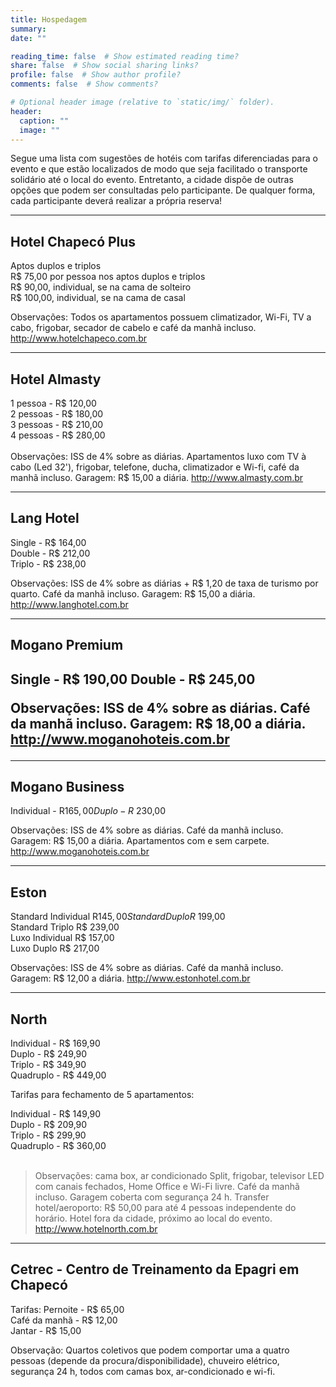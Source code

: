 ```yaml
---
title: Hospedagem
summary: 
date: ""

reading_time: false  # Show estimated reading time?
share: false  # Show social sharing links?
profile: false  # Show author profile?
comments: false  # Show comments?

# Optional header image (relative to `static/img/` folder).
header:
  caption: ""
  image: ""
---
```


Segue uma lista com sugestões de hotéis com tarifas diferenciadas para o evento e que estão localizados de modo que seja facilitado o transporte solidário até o local do evento. Entretanto, a cidade dispõe de outras opções que podem ser consultadas pelo participante. De qualquer forma, cada participante deverá realizar a própria reserva!

<hr>

<h2>Hotel Chapecó Plus</h2>

Aptos duplos e triplos   
R$ 75,00 por pessoa nos aptos duplos e triplos   
R$ 90,00, individual, se na cama de solteiro     
R$ 100,00, individual, se na cama de casal   


Observações: Todos os apartamentos possuem climatizador, Wi-Fi, TV a cabo, frigobar, secador de cabelo e café da manhã incluso.
http://www.hotelchapeco.com.br

<hr>

<h2>Hotel Almasty</h2>


1 pessoa - R$ 120,00    
2 pessoas - R$ 180,00   
3 pessoas - R$ 210,00   
4 pessoas - R$ 280,00   
</br> 
Observações: ISS de 4% sobre as diárias. Apartamentos luxo com TV à cabo (Led 32'), frigobar, telefone, ducha, climatizador e Wi-fi, café da manhã incluso. Garagem: R$ 15,00 a diária. 
http://www.almasty.com.br


<hr>

<h2>Lang Hotel</h2>

Single - R$ 164,00  
Double - R$ 212,00  
Triplo - R$ 238,00  


Observações: ISS de 4% sobre as diárias + R$ 1,20 de taxa de turismo por quarto. Café da manhã incluso. Garagem: R$ 15,00 a diária. 
http://www.langhotel.com.br

<hr>

<h2>Mogano Premium<h2>
  
Single - R$ 190,00
Double - R$ 245,00 

Observações: ISS de 4% sobre as diárias. Café da manhã incluso. Garagem: R$ 18,00 a diária. 
http://www.moganohoteis.com.br

<hr>

<h2>Mogano Business</h2>

Individual - R$165,00  
Duplo - R$ 230,00   


Observações: ISS de 4% sobre as diárias. Café da manhã incluso. Garagem: R$ 15,00 a diária. Apartamentos com e sem carpete.
http://www.moganohoteis.com.br

<hr>

<h2>Eston</h2>  

Standard Individual R$145,00  
Standard Duplo R$ 199,00   
Standard Triplo R$ 239,00   
Luxo Individual R$ 157,00  
Luxo Duplo R$ 217,00  

 
Observações: ISS de 4% sobre as diárias. Café da manhã incluso. Garagem: R$ 12,00 a diária. 
http://www.estonhotel.com.br

<hr>

<h2>North</h2>


Individual - R$ 169,90  
Duplo - R$ 249,90   
Triplo - R$ 349,90   
Quadruplo - R$ 449,00   


Tarifas para fechamento de 5 apartamentos:

Individual - R$ 149,90  
Duplo - R$ 209,90   
Triplo - R$ 299,90   
Quadruplo - R$ 360,00   
</br> 
> Observações: cama box, ar condicionado Split, frigobar, televisor LED com canais fechados, Home Office e Wi-Fi livre. Café da manhã incluso. Garagem coberta com segurança 24 h. Transfer hotel/aeroporto: R$ 50,00 para até 4 pessoas independente do horário. Hotel fora da cidade, próximo ao local do evento.
http://www.hotelnorth.com.br

<hr>

<h2>Cetrec - Centro de Treinamento da Epagri em Chapecó</h2>

Tarifas: Pernoite - R$ 65,00  
Café da manhã - R$ 12,00   
Jantar - R$ 15,00  





Observação: Quartos coletivos que podem comportar uma a quatro pessoas (depende da procura/disponibilidade), chuveiro elétrico, segurança 24 h, todos com camas box, ar-condicionado e wi-fi.
